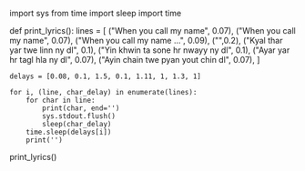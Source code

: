 import sys
from time import sleep
import time 

def print_lyrics():
    lines = [
        ("When you call my name", 0.07),
        ("When you call my name", 0.07),
        ("When you call my name ...", 0.09),
        ("",0.2),
        ("Kyal thar yar twe linn ny dl", 0.1),
        ("Yin khwin ta sone hr nwayy ny dl", 0.1),
        ("Ayar yar hr tagl hla ny dl", 0.07),
        ("Ayin chain twe pyan yout chin dl", 0.07),
    ]

    delays = [0.08, 0.1, 1.5, 0.1, 1.11, 1, 1.3, 1]

    for i, (line, char_delay) in enumerate(lines):
        for char in line:
            print(char, end='')
            sys.stdout.flush()
            sleep(char_delay)
        time.sleep(delays[i])
        print('')

print_lyrics()
